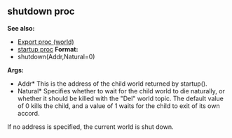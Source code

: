 ## shutdown proc
**See also:**
*   [Export proc (world)](/ref/world/proc/Export.md) 
*   [startup proc](/ref/proc/startup.md) <!-- -->
**Format:**
*   shutdown(Addr,Natural=0)
<!-- -->
**Args:**
*   Addr* This is the address of the child world returned by startup().
*   Natural* Specifies whether to wait for the child world to die
    naturally, or whether it should be killed with the \"Del\" world
    topic. The default value of 0 kills the child, and a value of 1
    waits for the child to exit of its own accord.


If no address is specified, the current world is shut down.